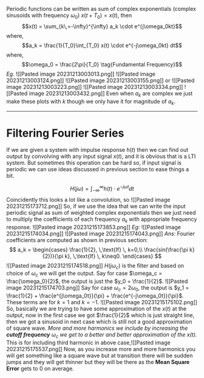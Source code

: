 Periodic functions can be written as sum of complex exponentials (complex sinusoids with frequency $\omega_0$)
$x(t + T_0) = x(t)$, then $$x(t) = \sum_{k\,=-\infty}^{\infty} a_k \cdot e^{j\omega_0kt}$$where, $$a_k = \frac{1}{T_0}\int_{T_0} x(t) \cdot e^{-j\omega_0kt} dt$$
where, $$\omega_0 = \frac{2\pi}{T_0} \tag{Fundamental Frequency}$$
*Eg.*
![[Pasted image 20231213003013.png]]
![[Pasted image 20231213003124.png]]
![[Pasted image 20231213003155.png]]
or
![[Pasted image 20231213003223.png]]
![[Pasted image 20231213003334.png]]
![[Pasted image 20231213003432.png]]
Even when $a_k$ are complex we just make these plots with $k$ though we only have it for magnitude of $a_k$.
***
# Filtering Fourier Series

If we are given a system with impulse response $h(t)$ then we can find out output by convolving with any input signal $x(t)$, and it is obvious that is a LTI system. But sometimes this operation can be hard so, if input signal is periodic we can use ideas discussed in previous section to ease things a bit.

$$H(j\omega) = \int_{-\infty}^{\infty} h(t) \cdot e^{-j\omega t}dt \tag{Frequency Response}$$
Coincidently this looks a lot like a convolution, so
![[Pasted image 20231215173712.png]]
So, if we use the idea that we can write the input periodic signal as sum of weighted complex exponentials then we just need to multiply the coefficients of each frequency $a_k$ with appropriate frequency response.
![[Pasted image 20231215173853.png]]
*Eg:*
![[Pasted image 20231215174034.png]]
![[Pasted image 20231215174043.png]]
*Ans:* Fourier coefficients are computed as shown in previous section:
$$
a_k = 
\begin{cases}
\frac{1}{2}, \,\text{If} \, k=0,\\
\frac{sin(\frac{\pi k}{2})}{\pi k}, \,\text{If} \, k\neq0.
\end{cases}
$$
![[Pasted image 20231215174518.png]]
$H(j\omega_c)$ is the filter and based on choice of $\omega_c$ we will get the output.
Say for case $\omega_c = \frac{\omega_0}{2}$, the output is just the $y_0 = \frac{1}{2}$.
![[Pasted image 20231215174703.png]]
Say for case $\omega_c = 2\omega_0$, the output is  $y_1 = \frac{1}{2} + \frac{e^{j\omega_0t}}{\pi} + \frac{e^{-j\omega_0t}}{\pi}$. These terms are for $k=1$ and $k=-1$.
![[Pasted image 20231215175102.png]]
So, basically we are trying to have some approximation of the $x(t)$ at the output, now in the first case we got $\frac{1}{2}$ which is just straight line, then we got a sinusoid in next case which is still not a good approximation of square wave. *More and more harmonics we include by increasing the **cutoff frequency** $\omega_c$ we get to a better and better approximation of the $x(t)$.*
This is for including third harmonic in above case,![[Pasted image 20231215175537.png]]
Now, as you increase more and more harmonics you will get something like a square wave but at transition there will be sudden jumps and they will get thinner but they will be there as the **Mean Square Error** gets to 0 on average.

